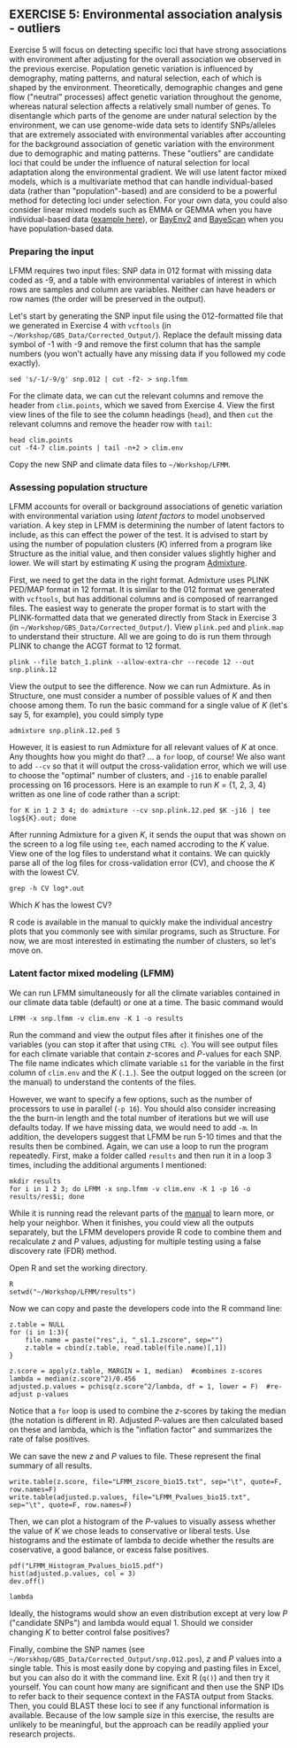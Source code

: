 ## EXERCISE 5: Environmental association analysis - outliers

Exercise 5 will focus on detecting specific loci that have strong associations with environment after adjusting for the overall association we observed in the previous exercise. Population genetic variation is influenced by demography, mating patterns, and natural selection, each of which is shaped by the environment. Theoretically, demographic changes and gene flow ("neutral" processes) affect genetic variation throughout the genome, whereas natural selection affects a relatively small number of genes. To disentangle which parts of the genome are under natural selection by the environment, we can use genome-wide data sets to identify SNPs/alleles that are extremely associated with environmental variables after accounting for the background association of genetic variation with the environment due to demographic and mating patterns. These "outliers" are candidate loci that could be under the influence of natural selection for local adaptation along the environmental gradient. We will use latent factor mixed models, which is a multivariate method that can handle individual-based data (rather than "population"-based) and are considerd to be a powerful method for detecting loci under selection. For your own data, you could also consider linear mixed models such as EMMA or GEMMA when you have individual-based data ([example here](https://github.com/pgugger/LandscapeGenomicsWorkshop_Morelia/blob/master/Exercise4.mdown)), or [BayEnv2](http://gcbias.org/bayenv/) and [BayeScan](http://cmpg.unibe.ch/software/BayeScan/) when you have population-based data.

### Preparing the input

LFMM requires two input files: SNP data in 012 format with missing data coded as -9, and a table with environmental variables of interest in which rows are samples and column are variables. Neither can have headers or row names (the order will be preserved in the output).

Let's start by generating the SNP input file using the 012-formatted file that we generated in Exercise 4 with `vcftools` (in `~/Workshop/GBS_Data/Corrected_Output/`). Replace the default missing data symbol of -1 with -9 and remove the first column that has the sample numbers (you won't actually have any missing data if you followed my code exactly).

	sed 's/-1/-9/g' snp.012 | cut -f2- > snp.lfmm

For the climate data, we can cut the relevant columns and remove the header from `clim.points`, which we saved from Exercise 4. View the first view lines of the file to see the column headings (`head`), and then `cut` the relevant columns and remove the header row with `tail`:

	head clim.points
	cut -f4-7 clim.points | tail -n+2 > clim.env
	
Copy the new SNP and climate data files to `~/Workshop/LFMM`.
	
### Assessing population structure

LFMM accounts for overall or background associations of genetic variation with environmental variation using *latent factors* to model unobserved variation. A key step in LFMM is determining the number of latent factors to include, as this can effect the power of the test. It is advised to start by using the number of population clusters (*K*) inferred from a program like Structure as the initial value, and then consider values slightly higher and lower. We will start by estimating *K* using the program [Admixture](https://www.genetics.ucla.edu/software/admixture/download.html).

First, we need to get the data in the right format. Admixture uses PLINK PED/MAP format in 12 format. It is similar to the 012 format we generated with `vcftools`, but has additional columns and is composed of rearranged files. The easiest way to generate the proper format is to start with the PLINK-formatted data that we generated directly from Stack in Exercise 3 (in `~/Workshop/GBS_Data/Corrected_Output/`). View `plink.ped` and `plink.map` to understand their structure. All we are going to do is run them through PLINK to change the ACGT format to 12 format.

	plink --file batch_1.plink --allow-extra-chr --recode 12 --out snp.plink.12

View the output to see the difference. Now we can run Admixture. As in Structure, one must consider a number of possible values of *K* and then choose among them. To run the basic command for a single value of *K* (let's say 5, for example), you could simply type

	admixture snp.plink.12.ped 5

However, it is easiest to run Admixture for all relevant values of *K* at once. Any thoughts how you might do that?  ... a `for` loop, of course! We also want to add `--cv` so that it will output the cross-validation error, which we will use to choose the "optimal" number of clusters, and `-j16` to enable parallel processing on 16 processors. Here is an example to run *K* = {1, 2, 3, 4} written as one line of code rather than a script:

	for K in 1 2 3 4; do admixture --cv snp.plink.12.ped $K -j16 | tee log${K}.out; done

After running Admixture for a given *K*, it sends the ouput that was shown on the screen to a log file using `tee`, each named accroding to the *K* value. View one of the log files to understand what it contains. We can quickly parse all of the log files for cross-validation error (CV), and choose the *K* with the lowest CV.

	grep -h CV log*.out

Which *K* has the lowest CV?

R code is available in the manual to quickly make the individual ancestry plots that you commonly see with similar programs, such as Structure. For now, we are most interested in estimating the number of clusters, so let's move on.


### Latent factor mixed modeling (LFMM)

We can run LFMM simultaneously for all the climate variables contained in our climate data table (default) or one at a time. The basic command would 

	LFMM -x snp.lfmm -v clim.env -K 1 -o results

Run the command and view the output files after it finishes one of the variables (you can stop it after that using `CTRL c`). You will see output files for each climate variable that contain *z*-scores and *P*-values for each SNP. The file name indicates which climate variable `s1` for the variable in the first column of `clim.env` and the *K* (`.1.`). See the output logged on the screen (or the manual) to understand the contents of the files.
	
However, we want to specify a few options, such as the number of processors to use in parallel (`-p 16`). You should also consider increasing the the burn-in length and the total number of iterations but we will use defaults today. If we have missing data, we would need to add `-m`. In addition, the developers suggest that LFMM be run 5-10 times and that the results then be combined. Again, we can use a loop to run the program repeatedly. First, make a folder called `results` and then run it in a loop 3 times, including the additional arguments I mentioned: 
	
	mkdir results
	for i in 1 2 3; do LFMM -x snp.lfmm -v clim.env -K 1 -p 16 -o results/res$i; done

While it is running read the relevant parts of the [manual](http://membres-timc.imag.fr/Olivier.Francois/lfmm/files/note.pdf) to learn more, or help your neighbor. When it finishes, you could view all the outputs separately, but the LFMM developers provide R code to combine them and recalculate *z* and *P* values, adjusting for multiple testing using a false discovery rate (FDR) method.

Open R and set the working directory.

	R
	setwd("~/Workshop/LFMM/results")

Now we can copy and paste the developers code into the R command line:	
	
	z.table = NULL
	for (i in 1:3){
		file.name = paste("res",i, "_s1.1.zscore", sep="")
		z.table = cbind(z.table, read.table(file.name)[,1])
	}

	z.score = apply(z.table, MARGIN = 1, median)  #combines z-scores
	lambda = median(z.score^2)/0.456
	adjusted.p.values = pchisq(z.score^2/lambda, df = 1, lower = F)  #re-adjust p-values

Notice that a `for` loop is used to combine the *z*-scores by taking the median (the notation is different in R). Adjusted *P*-values are then calculated based on these and lambda, which is the "inflation factor" and summarizes the rate of false positives.

We can save the new *z* and *P* values to file. These represent the final summary of all results.

	write.table(z.score, file="LFMM_zscore_bio15.txt", sep="\t", quote=F, row.names=F)
	write.table(adjusted.p.values, file="LFMM_Pvalues_bio15.txt", sep="\t", quote=F, row.names=F)

Then, we can plot a histogram of the *P*-values to visually assess whether the value of *K* we chose leads to conservative or liberal tests. Use histograms and the estimate of lambda to decide whether the results are coservative, a good balance, or excess false positives.
	
	pdf("LFMM_Histogram_Pvalues_bio15.pdf")
	hist(adjusted.p.values, col = 3)
	dev.off()

	lambda  

Ideally, the histograms would show an even distribution except at very low *P* ("candidate SNPs") and lambda would equal 1. Should we consider changing *K* to better control false positives?

Finally, combine the SNP names (see `~/Worskhop/GBS_Data/Corrected_Output/snp.012.pos`), *z* and *P* values into a single table. This is most easily done by copying and pasting files in Excel, but you can also do it with the command line. Exit R (`q()`) and then try it yourself. You can count how many are significant and then use the SNP IDs to refer back to their sequence context in the FASTA output from Stacks. Then, you could BLAST these loci to see if any functional information is available. Because of the low sample size in this exercise, the results are unlikely to be meaningful, but the approach can be readily applied your research projects.